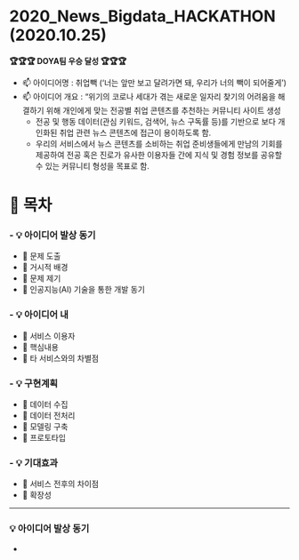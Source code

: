 # 2020_News_Bigdata_HACKATHON (2020.10.25)

**🏆🏆🏆 DOYA팀 우승 달성 🏆🏆🏆** 

  - 📫 아이디어명 : 취업빽 (‘너는 앞만 보고 달려가면 돼, 우리가 너의 빽이 되어줄게’)
  - 📫 아이디어 개요 : “위기의 코로나 세대가 겪는 새로운 일자리 찾기의 어려움을 해결하기 위해 개인에게 맞는 전공별 취업 콘텐츠를 추천하는 커뮤니티 사이트 생성
    -  전공 및 행동 데이터(관심 키워드, 검색어, 뉴스 구독률 등)를 기반으로 보다 개인화된 취업 관련 뉴스 콘텐츠에 접근이 용이하도록 함.
    -  우리의 서비스에서 뉴스 콘텐츠를 소비하는 취업 준비생들에게 만남의 기회를 제공하여 전공 혹은 진로가 유사한 이용자들 간에 지식 및 경험 정보를 공유할 수 있는 커뮤니티 형성을 목표로 함.

# 📖 목차

### - 💡 아이디어 발상 동기
  - 📃 문제 도출
  - 📃 거시적 배경
  - 📃 문제 제기
  - 📃 인공지능(AI) 기술을 통한 개발 동기

### - 💡 아이디어 내
  - 📃 서비스 이용자
  - 📃 핵심내용
  - 📃 타 서비스와의 차별점
  
### - 💡 구현계획
  - 📃 데이터 수집
  - 📃 데이터 전처리
  - 📃 모델링 구축
  - 📃 프로토타입
  
### - 💡 기대효과
  - 📃 서비스 전후의 차이점
  - 📃 확장성


--- 

### 💡 아이디어 발상 동기
  - 
